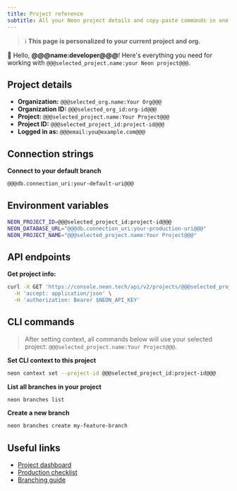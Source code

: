 ```yaml
---
title: Project reference
subtitle: All your Neon project details and copy-paste commands in one place
---
```


> ℹ️ **This page is personalized to your current project and org.**<br/>

<UserData>

👋 Hello, <strong>@@@name:developer@@@</strong>! Here's everything you need for working with `@@@selected_project.name:your Neon project@@@`.

## Project details

- **Organization:** `@@@selected_org.name:Your Org@@@`
- **Organization ID:** `@@@selected_org_id:org-id@@@`
- **Project:** `@@@selected_project.name:Your Project@@@`
- **Project ID:** `@@@selected_project_id:project-id@@@`
- **Logged in as:** `@@@email:you@example.com@@@`

## Connection strings

**Connect to your default branch**

```bash shouldWrap
@@@db.connection_uri:your-default-uri@@@
```

## Environment variables

```bash shouldWrap
NEON_PROJECT_ID=@@@selected_project_id:project-id@@@
NEON_DATABASE_URL="@@@db.connection_uri:your-production-uri@@@"
NEON_PROJECT_NAME="@@@selected_project.name:Your Project@@@"
```

## API endpoints

**Get project info:**

```bash shouldWrap
curl -X GET 'https://console.neon.tech/api/v2/projects/@@@selected_project_id:project-id@@@' \
  -H 'accept: application/json' \
  -H 'authorization: Bearer $NEON_API_KEY'
```

## CLI commands

> After setting context, all commands below will use your selected project: `@@@selected_project.name:Your Project@@@`.

**Set CLI context to this project**

```bash
neon context set --project-id @@@selected_project_id:project-id@@@
```

**List all branches in your project**

```bash
neon branches list
```

**Create a new branch**

```bash
neon branches create my-feature-branch
```

## Useful links

- [Project dashboard](https://console.neon.tech/app/projects/@@@selected_project_id:project-id@@@)
- [Production checklist](/docs/get-started-with-neon/production-checklist)
- [Branching guide](/docs/guides/branching-intro)

</UserData>
